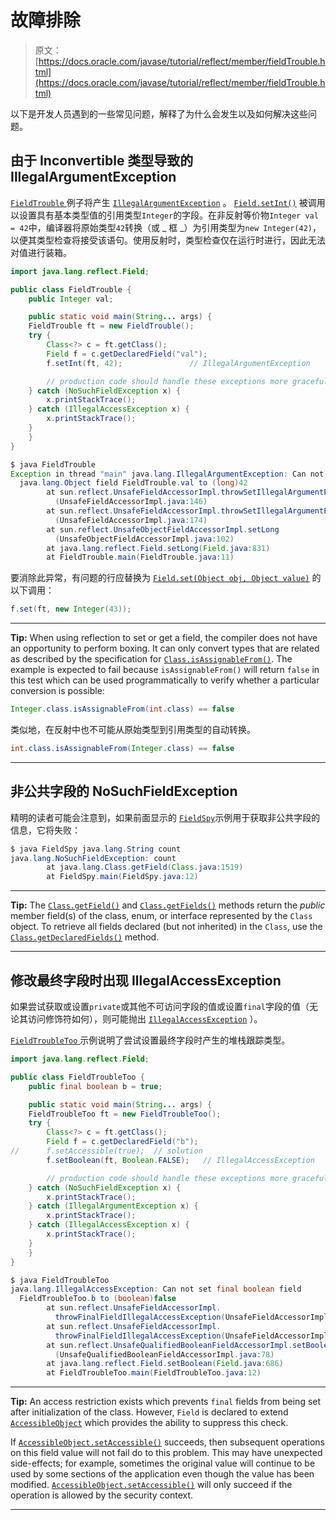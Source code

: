 # 故障排除

> 原文： [https://docs.oracle.com/javase/tutorial/reflect/member/fieldTrouble.html](https://docs.oracle.com/javase/tutorial/reflect/member/fieldTrouble.html)

以下是开发人员遇到的一些常见问题，解释了为什么会发生以及如何解决这些问题。

## 由于 Inconvertible 类型导致的 IllegalArgumentException

[``FieldTrouble`` ](example/FieldTrouble.java)例子将产生 [`IllegalArgumentException`](https://docs.oracle.com/javase/8/docs/api/java/lang/IllegalArgumentException.html) 。 [`Field.setInt()`](https://docs.oracle.com/javase/8/docs/api/java/lang/reflect/Field.html#setInt-java.lang.Object-int-) 被调用以设置具有基本类型值的引用类型`Integer`的字段。在非反射等价物`Integer val = 42`中，编译器将原始类型`42`转换（或 _ 框 _）为引用类型为`new Integer(42)`，以便其类型检查将接受该语句。使用反射时，类型检查仅在运行时进行，因此无法对值进行装箱。

```java
import java.lang.reflect.Field;

public class FieldTrouble {
    public Integer val;

    public static void main(String... args) {
	FieldTrouble ft = new FieldTrouble();
	try {
	    Class<?> c = ft.getClass();
	    Field f = c.getDeclaredField("val");
  	    f.setInt(ft, 42);               // IllegalArgumentException

        // production code should handle these exceptions more gracefully
	} catch (NoSuchFieldException x) {
	    x.printStackTrace();
 	} catch (IllegalAccessException x) {
 	    x.printStackTrace();
	}
    }
}

```

```java
$ java FieldTrouble
Exception in thread "main" java.lang.IllegalArgumentException: Can not set
  java.lang.Object field FieldTrouble.val to (long)42
        at sun.reflect.UnsafeFieldAccessorImpl.throwSetIllegalArgumentException
          (UnsafeFieldAccessorImpl.java:146)
        at sun.reflect.UnsafeFieldAccessorImpl.throwSetIllegalArgumentException
          (UnsafeFieldAccessorImpl.java:174)
        at sun.reflect.UnsafeObjectFieldAccessorImpl.setLong
          (UnsafeObjectFieldAccessorImpl.java:102)
        at java.lang.reflect.Field.setLong(Field.java:831)
        at FieldTrouble.main(FieldTrouble.java:11)

```

要消除此异常，有问题的行应替换为 [`Field.set(Object obj, Object value)`](https://docs.oracle.com/javase/8/docs/api/java/lang/reflect/Field.html#set-java.lang.Object-java.lang.Object-) 的以下调用：

```java
f.set(ft, new Integer(43));

```

* * *

**Tip:** When using reflection to set or get a field, the compiler does not have an opportunity to perform boxing. It can only convert types that are related as described by the specification for [`Class.isAssignableFrom()`](https://docs.oracle.com/javase/8/docs/api/java/lang/Class.html#isAssignableFrom-java.lang.Class-). The example is expected to fail because `isAssignableFrom()` will return `false` in this test which can be used programmatically to verify whether a particular conversion is possible:

```java
Integer.class.isAssignableFrom(int.class) == false

```

类似地，在反射中也不可能从原始类型到引用类型的自动转换。

```java
int.class.isAssignableFrom(Integer.class) == false

```

* * *

## 非公共字段的 NoSuchFieldException

精明的读者可能会注意到，如果前面显示的 [``FieldSpy``](example/FieldSpy.java)示例用于获取非公共字段的信息，它将失败：

```java
$ java FieldSpy java.lang.String count
java.lang.NoSuchFieldException: count
        at java.lang.Class.getField(Class.java:1519)
        at FieldSpy.main(FieldSpy.java:12)

```

* * *

**Tip:** The [`Class.getField()`](https://docs.oracle.com/javase/8/docs/api/java/lang/Class.html#getField-java.lang.String-) and [`Class.getFields()`](https://docs.oracle.com/javase/8/docs/api/java/lang/Class.html#getFields--) methods return the _public_ member field(s) of the class, enum, or interface represented by the `Class` object. To retrieve all fields declared (but not inherited) in the `Class`, use the [`Class.getDeclaredFields()`](https://docs.oracle.com/javase/8/docs/api/java/lang/Class.html#getDeclaredFields--) method.

* * *

## 修改最终字段时出现 IllegalAccessException

如果尝试获取或设置`private`或其他不可访问字段的值或设置`final`字段的值（无论其访问修饰符如何），则可能抛出 [`IllegalAccessException`](https://docs.oracle.com/javase/8/docs/api/java/lang/IllegalAccessException.html) ）。

[``FieldTroubleToo`` ](example/FieldTroubleToo.java)示例说明了尝试设置最终字段时产生的堆栈跟踪类型。

```java
import java.lang.reflect.Field;

public class FieldTroubleToo {
    public final boolean b = true;

    public static void main(String... args) {
	FieldTroubleToo ft = new FieldTroubleToo();
	try {
	    Class<?> c = ft.getClass();
	    Field f = c.getDeclaredField("b");
// 	    f.setAccessible(true);  // solution
	    f.setBoolean(ft, Boolean.FALSE);   // IllegalAccessException

        // production code should handle these exceptions more gracefully
	} catch (NoSuchFieldException x) {
	    x.printStackTrace();
	} catch (IllegalArgumentException x) {
	    x.printStackTrace();
	} catch (IllegalAccessException x) {
	    x.printStackTrace();
	}
    }
}

```

```java
$ java FieldTroubleToo
java.lang.IllegalAccessException: Can not set final boolean field
  FieldTroubleToo.b to (boolean)false
        at sun.reflect.UnsafeFieldAccessorImpl.
          throwFinalFieldIllegalAccessException(UnsafeFieldAccessorImpl.java:55)
        at sun.reflect.UnsafeFieldAccessorImpl.
          throwFinalFieldIllegalAccessException(UnsafeFieldAccessorImpl.java:63)
        at sun.reflect.UnsafeQualifiedBooleanFieldAccessorImpl.setBoolean
          (UnsafeQualifiedBooleanFieldAccessorImpl.java:78)
        at java.lang.reflect.Field.setBoolean(Field.java:686)
        at FieldTroubleToo.main(FieldTroubleToo.java:12)

```

* * *

**Tip:** An access restriction exists which prevents `final` fields from being set after initialization of the class. However, `Field` is declared to extend [`AccessibleObject`](https://docs.oracle.com/javase/8/docs/api/java/lang/reflect/AccessibleObject.html) which provides the ability to suppress this check.

If [`AccessibleObject.setAccessible()`](https://docs.oracle.com/javase/8/docs/api/java/lang/reflect/AccessibleObject.html#setAccessible-boolean-) succeeds, then subsequent operations on this field value will not fail do to this problem. This may have unexpected side-effects; for example, sometimes the original value will continue to be used by some sections of the application even though the value has been modified. [`AccessibleObject.setAccessible()`](https://docs.oracle.com/javase/8/docs/api/java/lang/reflect/AccessibleObject.html#setAccessible-boolean-) will only succeed if the operation is allowed by the security context.

* * *